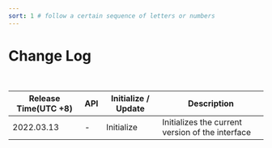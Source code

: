 ```yaml
---
sort: 1 # follow a certain sequence of letters or numbers
---
```

# Change Log

&nbsp;

Release Time(UTC +8)|API|Initialize / Update|Description |
------------- | ------------- |  ------------- | ------------- |
2022.03.13|- |Initialize|Initializes the current version of the interface


